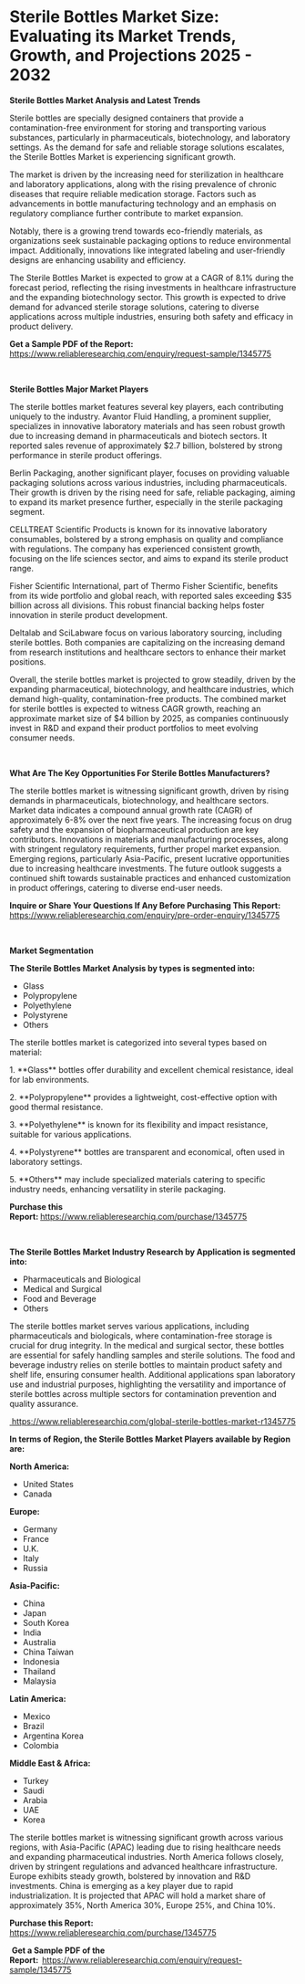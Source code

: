 <p><h1>Sterile Bottles Market Size: Evaluating its Market Trends, Growth, and Projections 2025 - 2032</h1></p><p><strong>Sterile Bottles Market Analysis and Latest Trends</strong></p>
<p><p>Sterile bottles are specially designed containers that provide a contamination-free environment for storing and transporting various substances, particularly in pharmaceuticals, biotechnology, and laboratory settings. As the demand for safe and reliable storage solutions escalates, the Sterile Bottles Market is experiencing significant growth.</p><p>The market is driven by the increasing need for sterilization in healthcare and laboratory applications, along with the rising prevalence of chronic diseases that require reliable medication storage. Factors such as advancements in bottle manufacturing technology and an emphasis on regulatory compliance further contribute to market expansion. </p><p>Notably, there is a growing trend towards eco-friendly materials, as organizations seek sustainable packaging options to reduce environmental impact. Additionally, innovations like integrated labeling and user-friendly designs are enhancing usability and efficiency.</p><p>The Sterile Bottles Market is expected to grow at a CAGR of 8.1% during the forecast period, reflecting the rising investments in healthcare infrastructure and the expanding biotechnology sector. This growth is expected to drive demand for advanced sterile storage solutions, catering to diverse applications across multiple industries, ensuring both safety and efficacy in product delivery.</p></p>
<p><strong>Get a Sample PDF of the Report:&nbsp;</strong> <a href="https://www.reliableresearchiq.com/enquiry/request-sample/1345775?utm_campaign=3510&utm_medium=2&utm_source=Github&utm_content=ia&utm_term=19042025&utm_id=sterile-bottles">https://www.reliableresearchiq.com/enquiry/request-sample/1345775</a></p>
<p>&nbsp;</p>
<p><strong>Sterile Bottles Major Market Players</strong></p>
<p><p>The sterile bottles market features several key players, each contributing uniquely to the industry. Avantor Fluid Handling, a prominent supplier, specializes in innovative laboratory materials and has seen robust growth due to increasing demand in pharmaceuticals and biotech sectors. It reported sales revenue of approximately $2.7 billion, bolstered by strong performance in sterile product offerings.</p><p>Berlin Packaging, another significant player, focuses on providing valuable packaging solutions across various industries, including pharmaceuticals. Their growth is driven by the rising need for safe, reliable packaging, aiming to expand its market presence further, especially in the sterile packaging segment.</p><p>CELLTREAT Scientific Products is known for its innovative laboratory consumables, bolstered by a strong emphasis on quality and compliance with regulations. The company has experienced consistent growth, focusing on the life sciences sector, and aims to expand its sterile product range.</p><p>Fisher Scientific International, part of Thermo Fisher Scientific, benefits from its wide portfolio and global reach, with reported sales exceeding $35 billion across all divisions. This robust financial backing helps foster innovation in sterile product development.</p><p>Deltalab and SciLabware focus on various laboratory sourcing, including sterile bottles. Both companies are capitalizing on the increasing demand from research institutions and healthcare sectors to enhance their market positions. </p><p>Overall, the sterile bottles market is projected to grow steadily, driven by the expanding pharmaceutical, biotechnology, and healthcare industries, which demand high-quality, contamination-free products. The combined market for sterile bottles is expected to witness CAGR growth, reaching an approximate market size of $4 billion by 2025, as companies continuously invest in R&D and expand their product portfolios to meet evolving consumer needs.</p></p>
<p>&nbsp;</p>
<p><strong>What Are The Key Opportunities For Sterile Bottles Manufacturers?</strong></p>
<p><p>The sterile bottles market is witnessing significant growth, driven by rising demands in pharmaceuticals, biotechnology, and healthcare sectors. Market data indicates a compound annual growth rate (CAGR) of approximately 6-8% over the next five years. The increasing focus on drug safety and the expansion of biopharmaceutical production are key contributors. Innovations in materials and manufacturing processes, along with stringent regulatory requirements, further propel market expansion. Emerging regions, particularly Asia-Pacific, present lucrative opportunities due to increasing healthcare investments. The future outlook suggests a continued shift towards sustainable practices and enhanced customization in product offerings, catering to diverse end-user needs.</p></p>
<p><strong>Inquire or Share Your Questions If Any Before Purchasing This Report:</strong> <a href="https://www.reliableresearchiq.com/enquiry/pre-order-enquiry/1345775?utm_campaign=3510&utm_medium=2&utm_source=Github&utm_content=ia&utm_term=19042025&utm_id=sterile-bottles">https://www.reliableresearchiq.com/enquiry/pre-order-enquiry/1345775</a></p>
<p>&nbsp;</p>
<p><strong>Market Segmentation</strong></p>
<p><strong>The Sterile Bottles Market Analysis by types is segmented into:</strong></p>
<p><ul><li>Glass</li><li>Polypropylene</li><li>Polyethylene</li><li>Polystyrene</li><li>Others</li></ul></p>
<p><p>The sterile bottles market is categorized into several types based on material: </p><p>1. **Glass** bottles offer durability and excellent chemical resistance, ideal for lab environments. </p><p>2. **Polypropylene** provides a lightweight, cost-effective option with good thermal resistance. </p><p>3. **Polyethylene** is known for its flexibility and impact resistance, suitable for various applications. </p><p>4. **Polystyrene** bottles are transparent and economical, often used in laboratory settings. </p><p>5. **Others** may include specialized materials catering to specific industry needs, enhancing versatility in sterile packaging.</p></p>
<p><strong>Purchase this Report:&nbsp;</strong><a href="https://www.reliableresearchiq.com/purchase/1345775?utm_campaign=3510&utm_medium=2&utm_source=Github&utm_content=ia&utm_term=19042025&utm_id=sterile-bottles">https://www.reliableresearchiq.com/purchase/1345775</a></p>
<p>&nbsp;</p>
<p><strong>The Sterile Bottles Market Industry Research by Application is segmented into:</strong></p>
<p><ul><li>Pharmaceuticals and Biological</li><li>Medical and Surgical</li><li>Food and Beverage</li><li>Others</li></ul></p>
<p><p>The sterile bottles market serves various applications, including pharmaceuticals and biologicals, where contamination-free storage is crucial for drug integrity. In the medical and surgical sector, these bottles are essential for safely handling samples and sterile solutions. The food and beverage industry relies on sterile bottles to maintain product safety and shelf life, ensuring consumer health. Additional applications span laboratory use and industrial purposes, highlighting the versatility and importance of sterile bottles across multiple sectors for contamination prevention and quality assurance.</p></p>
<p><a href="https://www.reliableresearchiq.com/global-sterile-bottles-market-r1345775?utm_campaign=3510&utm_medium=2&utm_source=Github&utm_content=ia&utm_term=19042025&utm_id=sterile-bottles">&nbsp;https://www.reliableresearchiq.com/global-sterile-bottles-market-r1345775</a></p>
<p><strong>In terms of Region, the Sterile Bottles Market Players available by Region are:</strong></p>
<p>
    <p> <strong> North America: </strong>
        <ul>
            <li>United States</li>
            <li>Canada</li>
        </ul>
        </p> 
    <p> <strong> Europe: </strong>
        <ul>
            <li>Germany</li>
            <li>France</li>
            <li>U.K.</li>
            <li>Italy</li>
            <li>Russia</li>
        </ul>
        </p> 
    <p> <strong> Asia-Pacific: </strong>
        <ul>
            <li>China</li>
            <li>Japan</li>
            <li>South Korea</li>
            <li>India</li>
            <li>Australia</li>
            <li>China Taiwan</li>
            <li>Indonesia</li>
            <li>Thailand</li>
            <li>Malaysia</li>
        </ul>
        </p> 
    <p> <strong> Latin America: </strong>
        <ul>
            <li>Mexico</li>
            <li>Brazil</li>
            <li>Argentina Korea</li>
            <li>Colombia</li>
        </ul>
        </p> 
    <p> <strong> Middle East & Africa: </strong>
        <ul>
            <li>Turkey</li>
            <li>Saudi</li>
            <li>Arabia</li>
            <li>UAE</li>
            <li>Korea</li>
        </ul>
    </p>
    </p>
<p><p>The sterile bottles market is witnessing significant growth across various regions, with Asia-Pacific (APAC) leading due to rising healthcare needs and expanding pharmaceutical industries. North America follows closely, driven by stringent regulations and advanced healthcare infrastructure. Europe exhibits steady growth, bolstered by innovation and R&D investments. China is emerging as a key player due to rapid industrialization. It is projected that APAC will hold a market share of approximately 35%, North America 30%, Europe 25%, and China 10%.</p></p>
<p><strong>Purchase this Report: </strong><a href="https://www.reliableresearchiq.com/purchase/1345775?utm_campaign=3510&utm_medium=2&utm_source=Github&utm_content=ia&utm_term=19042025&utm_id=sterile-bottles">https://www.reliableresearchiq.com/purchase/1345775</a></p>
<p>&nbsp;<strong>Get a Sample PDF of the Report:&nbsp;&nbsp;</strong><a href="https://www.reliableresearchiq.com/enquiry/request-sample/1345775?utm_campaign=3510&utm_medium=2&utm_source=Github&utm_content=ia&utm_term=19042025&utm_id=sterile-bottles">https://www.reliableresearchiq.com/enquiry/request-sample/1345775</a></p>
<p><strong></strong></p>
<p><p></p><p></p><p></p></p>